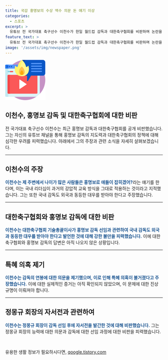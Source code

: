 ```yaml
---
title: 국감 홍명보의 수상 액수 의문 돈 얘기 이상
categories:
  - 스포츠
excerpt: >
  유튜브 전 국가대표 축구선수 이천수가 한일 월드컵 감독과 대한축구협회를 비판하며 논란을 빚었습니다. 이는 정몽규 회장의 자서전 출간과 연결돼 논란이 확산되고 있습니다. 한편, 홍명보 감독의 연봉과 임기 연장에 대한 논란도 이어지고 있습니다. 이에 대한 관심과 논쟁이 예상됩니다.
feature_text: >
  유튜브 전 국가대표 축구선수 이천수가 한일 월드컵 감독과 대한축구협회를 비판하며 논란을 빚었습니다. 이는 정몽규 회장의 자서전 출간과 연결돼 논란이 확산되고 있습니다. 한편, 홍명보 감독의 연봉과 임기 연장에 대한 논란도 이어지고 있습니다. 이에 대한 관심과 논쟁이 예상됩니다.
image: '/assets/img/newspaper.png'
---
```


<p><img src="/assets/img/news.png" alt="rentncar 속보" /></p>

<h2>이천수, 홍명보 감독 및 대한축구협회에 대한 비판</h2>

<p data-ke-size="size16">전 국가대표 축구선수 이천수는 최근 홍명보 감독과 대한축구협회를 공개 비판했습니다. 그는 자신의 유튜브 채널을 통해 홍명보 감독의 지도력과 대한축구협회의 정책에 대해 심각한 우려를 피력했습니다. 아래에서 그의 주장과 관련 소식을 자세히 살펴보겠습니다.</p>

<hr>

<h2>이천수의 주장</h2>

<p><b><span style="color: #1a5490;">이천수는 제 주변에서 나이가 많은 사람들은 홍명보로 애들이 잡히겠어?</span></b>라는 얘기를 한다며, 이는 국내 리더십이 과거의 강압적 교육 방식을 그대로 적용하는 것이라고 지적했습니다. 그는 또한 국내 감독도 외국과 동등한 대우를 받아야 한다고 주장했습니다.</p>

<hr>

<h2>대한축구협회와 홍명보 감독에 대한 비판</h2>

<p><b><span style="color: #1a5490;">이천수는 대한축구협회 기술총괄이사가 홍명보 감독 선임과 관련하여 국내 감독도 외국과 동등한 대우를 받아야 한다고 발언한 것에 대해 강한 불만을 피력했습니다.</span></b> 이에 대한 축구협회와 홍명보 감독의 답변은 아직 나오지 않은 상황입니다. </p>

<hr>

<h2>특혜 의혹 제기</h2>

<p><b><span style="color: #1a5490;">이천수는 감독의 연봉에 대한 의문을 제기했으며, 이로 인해 특혜 의혹이 불거졌다고 주장했습니다.</span></b> 이에 대한 실제적인 증거는 아직 확인되지 않았으며, 이 문제에 대한 진상 규명이 이뤄져야 합니다.</p>

<hr>

<h2>정몽규 회장의 자서전과 관련하여</h2>

<p><b><span style="color: #1a5490;">이천수는 정몽규 회장이 감독 선임 후에 자서전을 발간한 것에 대해 비판했습니다.</span></b> 그는 정몽규 회장의 능력에 대한 의문과 감독에 대한 선임 과정에 대한 비판을 피력했습니다.</p>

<p data-ke-size="size16">&nbsp;</p>
유용한 생활 정보가 필요하시다면, <a href="https://qoogle.tistory.com" rel="dofollow">qoogle.tistory.com</a>


